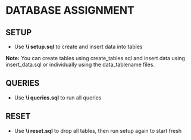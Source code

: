 # DATABASE ASSIGNMENT

## SETUP

- Use **\i setup.sql** to create and insert data into tables

**Note:** You can create tables using create_tables.sql and insert data using insert_data.sql or individually using the data_tablename files.

## QUERIES

- Use **\i queries.sql** to run all queries

## RESET

- Use **\i reset.sql** to drop all tables, then run setup again to start fresh